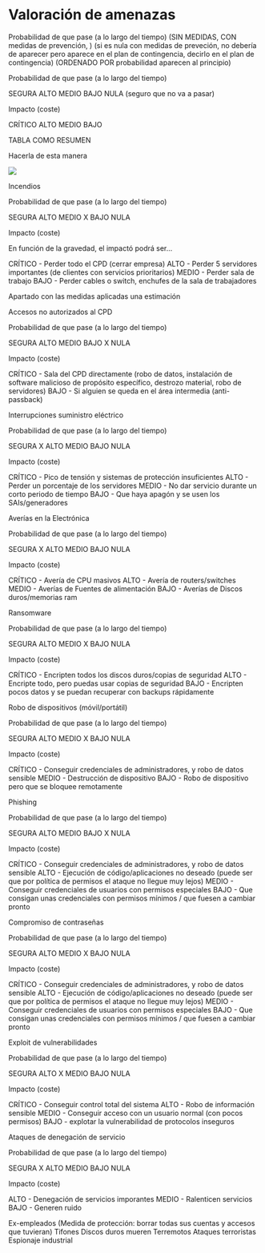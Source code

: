 # Valoración de amenazas

Probabilidad de que pase (a lo largo del tiempo)
(SIN MEDIDAS, CON medidas de prevención, )
(si es nula con medidas de preveción, no debería de aparecer pero aparece en el plan de contingencia, decirlo en el plan de contingencia)
(ORDENADO POR probabilidad aparecen al principio)

Probabilidad de que pase (a lo largo del tiempo)

SEGURA
ALTO
MEDIO
BAJO
NULA (seguro que no va a pasar)

Impacto (coste)

CRÍTICO
ALTO
MEDIO
BAJO


TABLA COMO RESUMEN

Hacerla de esta manera

![](https://i.imgur.com/BPzRzlH.png)




Incendios


Probabilidad de que pase (a lo largo del tiempo)

SEGURA
ALTO
MEDIO X
BAJO
NULA

Impacto (coste)

En función de la gravedad, el impactó podrá ser...

CRÍTICO - Perder todo el CPD (cerrar empresa)
ALTO - Perder 5 servidores importantes (de clientes con servicios prioritarios)
MEDIO - Perder sala de trabajo
BAJO - Perder cables o switch, enchufes de la sala de trabajadores

Apartado con las medidas aplicadas una estimación





Accesos no autorizados al CPD

Probabilidad de que pase (a lo largo del tiempo)

SEGURA
ALTO
MEDIO
BAJO X
NULA

Impacto (coste)

CRÍTICO - Sala del CPD directamente (robo de datos, instalación de software malicioso de propósito específico, destrozo material, robo de servidores)
BAJO - Si alguien se queda en el área intermedia (anti-passback)






Interrupciones suministro eléctrico

Probabilidad de que pase (a lo largo del tiempo)

SEGURA X
ALTO
MEDIO
BAJO
NULA

Impacto (coste)

CRÍTICO - Pico de tensión y sistemas de protección insuficientes
ALTO  - Perder un porcentaje de los servidores
MEDIO - No dar servicio durante un corto periodo de tiempo
BAJO - Que haya apagón y se usen los SAIs/generadores












Averías en la Electrónica

Probabilidad de que pase (a lo largo del tiempo)

SEGURA X
ALTO
MEDIO
BAJO
NULA

Impacto (coste)

CRÍTICO - Avería de CPU masivos
ALTO  - Avería de routers/switches
MEDIO - Averías de Fuentes de alimentación
BAJO - Averías de Discos duros/memorias ram








Ransomware

Probabilidad de que pase (a lo largo del tiempo)

SEGURA
ALTO
MEDIO X
BAJO
NULA

Impacto (coste)

CRÍTICO - Encripten todos los discos duros/copias de seguridad
ALTO  - Encripte todo, pero puedas usar copias de seguridad
BAJO - Encripten pocos datos y se puedan recuperar con backups rápidamente








Robo de dispositivos (móvil/portátil)

Probabilidad de que pase (a lo largo del tiempo)

SEGURA
ALTO
MEDIO X
BAJO
NULA

Impacto (coste)

CRÍTICO - Conseguir credenciales de administradores, y robo de datos sensible
MEDIO - Destrucción de dispositivo
BAJO - Robo de dispositivo pero que se bloquee remotamente






Phishing

Probabilidad de que pase (a lo largo del tiempo)

SEGURA
ALTO
MEDIO
BAJO X
NULA

Impacto (coste)

CRÍTICO - Conseguir credenciales de administradores, y robo de datos sensible
ALTO - Ejecución de código/aplicaciones no deseado (puede ser que por política de permisos el ataque no llegue muy lejos)
MEDIO - Conseguir credenciales de usuarios con permisos especiales
BAJO - Que consigan unas credenciales con permisos mínimos / que fuesen a cambiar pronto





Compromiso de contraseñas

Probabilidad de que pase (a lo largo del tiempo)

SEGURA
ALTO
MEDIO X
BAJO
NULA

Impacto (coste)

CRÍTICO - Conseguir credenciales de administradores, y robo de datos sensible
ALTO - Ejecución de código/aplicaciones no deseado (puede ser que por política de permisos el ataque no llegue muy lejos)
MEDIO - Conseguir credenciales de usuarios con permisos especiales
BAJO - Que consigan unas credenciales con permisos mínimos / que fuesen a cambiar pronto









Exploit de vulnerabilidades

Probabilidad de que pase (a lo largo del tiempo)

SEGURA
ALTO X
MEDIO
BAJO
NULA

Impacto (coste)

CRÍTICO - Conseguir control total del sistema
ALTO - Robo de información sensible
MEDIO - Conseguir acceso con un usuario normal (con pocos permisos)
BAJO - explotar la vulnerabilidad de protocolos inseguros












Ataques de denegación de servicio

Probabilidad de que pase (a lo largo del tiempo)

SEGURA X
ALTO
MEDIO
BAJO
NULA

Impacto (coste)

ALTO - Denegación de servicios imporantes
MEDIO - Ralenticen servicios
BAJO - Generen ruido







Ex-empleados (Medida de protección: borrar todas sus cuentas y accesos que tuvieran)
Tifones
Discos duros mueren
Terremotos
Ataques terroristas
Espionaje industrial
